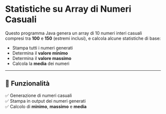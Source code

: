 # Statistiche su Array di Numeri Casuali

Questo programma Java genera un array di 10 numeri interi casuali compresi tra **100** e **150** (estremi inclusi), e calcola alcune statistiche di base:

- Stampa tutti i numeri generati
- Determina il **valore minimo**
- Determina il **valore massimo**
- Calcola la **media** dei numeri

---

## 📌 Funzionalità

✅ Generazione di numeri casuali  
✅ Stampa in output dei numeri generati  
✅ Calcolo di **minimo**, **massimo** e **media**


